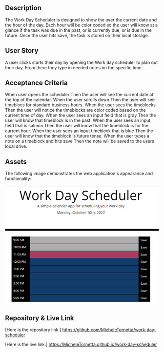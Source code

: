 ## Description

The Work Day Scheduler is designed to show the user the current date and the hour of the day.  Each hour will be color coded so the user will know at a glance if the task was due in the past, or is currently due, or is due in the future.  Once the user hits save, the task is stored on their local storage.

## User Story

A user clicks starts their day by opening the Work day scheduler to plan out their day. From there they type in needed notes on the specific time

## Acceptance Criteria

When user opens the scheduler
Then the user will see the current date at the top of the calendar.
When the user scrolls down
Then the user will see timeblocs for standard business hours.
When the user sees the timeblocks
Then the user will notice the timeblocks are color coded based on the current time of day.
When the user sees an input field that is gray
Then the user will know that timeblock is in the past.
When the user sees an input field that is salmon
Then the user will know that the timeblock is for the current hour.
When the user sees an input timeblock that is blue
Then the user will know that the timeblock is future tense.
When the user types a note on a timeblock and hits save
Then the note will be saved to the users local drive.

## Assets

The following image demonstrates the web application's appearance and functionality:

![Here is a picture of the work day scheduler.](./Assets/images/wdspic.png)

## Repository & Live Link

[Here is the repository link.] https://github.com/MicheleTornetta/work-day-scheduler

[Here is the live link.] https://MicheleTornetta.github.io/work-day-scheduler




